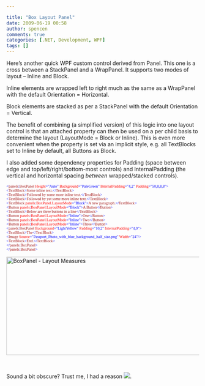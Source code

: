 ```yaml
---

title: "Box Layout Panel"
date: 2009-06-19 00:58
author: spencen
comments: true
categories: [.NET, Development, WPF]
tags: []
---
```

<P>Here’s another quick WPF custom control derived from Panel. This one is a cross between a StackPanel and a WrapPanel. It supports two modes of layout – Inline and Block. </P>
<P>Inline elements are wrapped left to right much as the same as a WrapPanel with the default Orientation = Horizontal.</P>
<P>Block elements are stacked as per a StackPanel with the default Orientation = Vertical.</P>
<P>The benefit of combining (a simplified version) of this logic into one layout control is that an attached property can then be used on a per child basis to determine the layout (LayoutMode = Block or Inline). This is even more convenient when the property is set via an implicit style, e.g. all TextBlocks set to Inline by default, all Buttons as Block.</P>
<P>I also added some dependency properties for Padding (space between edge and top/left/right/bottom-most controls) and InternalPadding (the vertical and horizontal spacing <EM>between</EM> wrapped/stacked controls).</P><PRE class=code><FONT size=1><FONT face=Verdana><SPAN style="COLOR: blue">&lt;</SPAN><SPAN style="COLOR: #a31515">panels</SPAN><SPAN style="COLOR: blue">:</SPAN><SPAN style="COLOR: #a31515">BoxPanel </SPAN><SPAN style="COLOR: red">Height</SPAN><SPAN style="COLOR: blue">="Auto" </SPAN><SPAN style="COLOR: red">Background</SPAN><SPAN style="COLOR: blue">="PaleGreen" </SPAN><SPAN style="COLOR: red">InternalPadding</SPAN><SPAN style="COLOR: blue">="4,2" </SPAN><SPAN style="COLOR: red">Padding</SPAN></FONT></FONT><FONT size=1><FONT face=Verdana><SPAN style="COLOR: blue">="50,8,8,8"&gt;
&lt;</SPAN><SPAN style="COLOR: #a31515">TextBlock</SPAN><SPAN style="COLOR: blue">&gt;</SPAN><SPAN style="COLOR: #a31515">Some inline text.</SPAN><SPAN style="COLOR: blue">&lt;/</SPAN><SPAN style="COLOR: #a31515">TextBlock</SPAN></FONT></FONT><FONT size=1><FONT face=Verdana><SPAN style="COLOR: blue">&gt;
&lt;</SPAN><SPAN style="COLOR: #a31515">TextBlock</SPAN><SPAN style="COLOR: blue">&gt;</SPAN><SPAN style="COLOR: #a31515">Followed by some more inline text.</SPAN><SPAN style="COLOR: blue">&lt;/</SPAN><SPAN style="COLOR: #a31515">TextBlock</SPAN></FONT></FONT><FONT size=1><FONT face=Verdana><SPAN style="COLOR: blue">&gt;
&lt;</SPAN><SPAN style="COLOR: #a31515">TextBlock</SPAN><SPAN style="COLOR: blue">&gt;</SPAN><SPAN style="COLOR: #a31515">Followed by yet some more inline text.</SPAN><SPAN style="COLOR: blue">&lt;/</SPAN><SPAN style="COLOR: #a31515">TextBlock</SPAN></FONT></FONT><FONT size=1><FONT face=Verdana><SPAN style="COLOR: blue">&gt;
&lt;</SPAN><SPAN style="COLOR: #a31515">TextBlock </SPAN><SPAN style="COLOR: red">panels</SPAN><SPAN style="COLOR: blue">:</SPAN><SPAN style="COLOR: red">BoxPanel.LayoutMode</SPAN><SPAN style="COLOR: blue">="Block"&gt;</SPAN><SPAN style="COLOR: #a31515">A new paragraph.</SPAN><SPAN style="COLOR: blue">&lt;/</SPAN><SPAN style="COLOR: #a31515">TextBlock</SPAN></FONT></FONT><FONT size=1><FONT face=Verdana><SPAN style="COLOR: blue">&gt;
&lt;</SPAN><SPAN style="COLOR: #a31515">Button </SPAN><SPAN style="COLOR: red">panels</SPAN><SPAN style="COLOR: blue">:</SPAN><SPAN style="COLOR: red">BoxPanel.LayoutMode</SPAN><SPAN style="COLOR: blue">="Block"&gt;</SPAN><SPAN style="COLOR: #a31515">A Button</SPAN><SPAN style="COLOR: blue">&lt;/</SPAN><SPAN style="COLOR: #a31515">Button</SPAN></FONT></FONT><FONT size=1><FONT face=Verdana><SPAN style="COLOR: blue">&gt;
&lt;</SPAN><SPAN style="COLOR: #a31515">TextBlock</SPAN><SPAN style="COLOR: blue">&gt;</SPAN><SPAN style="COLOR: #a31515">Below are three buttons in a line</SPAN><SPAN style="COLOR: blue">&lt;/</SPAN><SPAN style="COLOR: #a31515">TextBlock</SPAN></FONT></FONT><FONT size=1><FONT face=Verdana><SPAN style="COLOR: blue">&gt;
&lt;</SPAN><SPAN style="COLOR: #a31515">Button </SPAN><SPAN style="COLOR: red">panels</SPAN><SPAN style="COLOR: blue">:</SPAN><SPAN style="COLOR: red">BoxPanel.LayoutMode</SPAN><SPAN style="COLOR: blue">="Inline"&gt;</SPAN><SPAN style="COLOR: #a31515">One</SPAN><SPAN style="COLOR: blue">&lt;/</SPAN><SPAN style="COLOR: #a31515">Button</SPAN></FONT></FONT><FONT size=1><FONT face=Verdana><SPAN style="COLOR: blue">&gt;
&lt;</SPAN><SPAN style="COLOR: #a31515">Button </SPAN><SPAN style="COLOR: red">panels</SPAN><SPAN style="COLOR: blue">:</SPAN><SPAN style="COLOR: red">BoxPanel.LayoutMode</SPAN><SPAN style="COLOR: blue">="Inline"&gt;</SPAN><SPAN style="COLOR: #a31515">Two</SPAN><SPAN style="COLOR: blue">&lt;/</SPAN><SPAN style="COLOR: #a31515">Button</SPAN></FONT></FONT><FONT size=1><FONT face=Verdana><SPAN style="COLOR: blue">&gt;
&lt;</SPAN><SPAN style="COLOR: #a31515">Button </SPAN><SPAN style="COLOR: red">panels</SPAN><SPAN style="COLOR: blue">:</SPAN><SPAN style="COLOR: red">BoxPanel.LayoutMode</SPAN><SPAN style="COLOR: blue">="Inline"&gt;</SPAN><SPAN style="COLOR: #a31515">Three</SPAN><SPAN style="COLOR: blue">&lt;/</SPAN><SPAN style="COLOR: #a31515">Button</SPAN></FONT></FONT><FONT size=1><FONT face=Verdana><SPAN style="COLOR: blue">&gt;
&lt;</SPAN><SPAN style="COLOR: #a31515">panels</SPAN><SPAN style="COLOR: blue">:</SPAN><SPAN style="COLOR: #a31515">BoxPanel </SPAN><SPAN style="COLOR: red">Background</SPAN><SPAN style="COLOR: blue">="LightYellow" </SPAN><SPAN style="COLOR: red">Padding</SPAN><SPAN style="COLOR: blue">="10,2" </SPAN><SPAN style="COLOR: red">InternalPadding</SPAN></FONT></FONT><FONT size=1><FONT face=Verdana><SPAN style="COLOR: blue">="4,0"&gt;
&lt;</SPAN><SPAN style="COLOR: #a31515">TextBlock</SPAN><SPAN style="COLOR: blue">&gt;</SPAN><SPAN style="COLOR: #a31515">The</SPAN><SPAN style="COLOR: blue">&lt;/</SPAN><SPAN style="COLOR: #a31515">TextBlock</SPAN></FONT></FONT><FONT size=1><FONT face=Verdana><SPAN style="COLOR: blue">&gt;
&lt;</SPAN><SPAN style="COLOR: #a31515">Image </SPAN><SPAN style="COLOR: red">Source</SPAN><SPAN style="COLOR: blue">="Passport_Photo_with_blue_background_half_size.png" </SPAN><SPAN style="COLOR: red">Width</SPAN></FONT></FONT><FONT size=1><FONT face=Verdana><SPAN style="COLOR: blue">="24"/&gt;
&lt;</SPAN><SPAN style="COLOR: #a31515">TextBlock</SPAN><SPAN style="COLOR: blue">&gt;</SPAN><SPAN style="COLOR: #a31515">End.</SPAN><SPAN style="COLOR: blue">&lt;/</SPAN><SPAN style="COLOR: #a31515">TextBlock</SPAN></FONT></FONT><FONT size=1><FONT face=Verdana><SPAN style="COLOR: blue">&gt;
&lt;/</SPAN><SPAN style="COLOR: #a31515">panels</SPAN><SPAN style="COLOR: blue">:</SPAN><SPAN style="COLOR: #a31515">BoxPanel</SPAN></FONT></FONT><FONT size=1><FONT face=Verdana><SPAN style="COLOR: blue">&gt;
&lt;/</SPAN><SPAN style="COLOR: #a31515">panels</SPAN><SPAN style="COLOR: blue">:</SPAN><SPAN style="COLOR: #a31515">BoxPanel</SPAN><SPAN style="COLOR: blue">&gt;</SPAN></FONT></FONT></PRE><A href="http://11011.net/software/vspaste"></A>
<P><A href="/images/BoxPanel%20-%20Layout%20Measures_2.png"><IMG style="BORDER-RIGHT-WIDTH: 0px; DISPLAY: inline; BORDER-TOP-WIDTH: 0px; BORDER-BOTTOM-WIDTH: 0px; BORDER-LEFT-WIDTH: 0px" title="BoxPanel - Layout Measures" border=0 alt="BoxPanel - Layout Measures" src="/images/BoxPanel%20-%20Layout%20Measures_thumb.png" width=640 height=257></A> </P>
<P>&nbsp;</P>
<P>Sound a bit obscure? Trust me, I had a reason <IMG border=0 src="http://blog.spencen.com/emoticons/smile.png">.</P>

